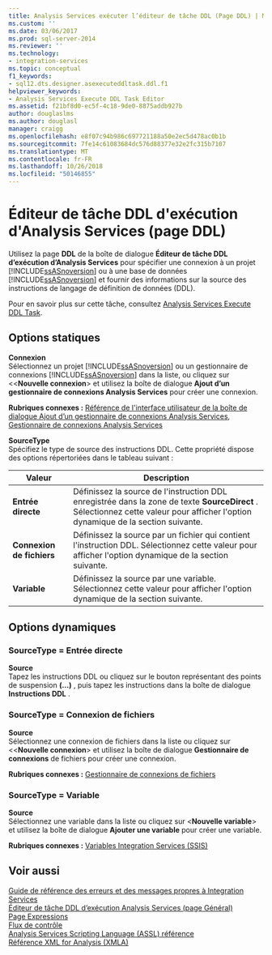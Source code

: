 ```yaml
---
title: Analysis Services exécuter l’éditeur de tâche DDL (Page DDL) | Microsoft Docs
ms.custom: ''
ms.date: 03/06/2017
ms.prod: sql-server-2014
ms.reviewer: ''
ms.technology:
- integration-services
ms.topic: conceptual
f1_keywords:
- sql12.dts.designer.asexecuteddltask.ddl.f1
helpviewer_keywords:
- Analysis Services Execute DDL Task Editor
ms.assetid: f21bf8d0-ec5f-4c18-9de0-8875addb927b
author: douglaslms
ms.author: douglasl
manager: craigg
ms.openlocfilehash: e8f07c94b986c697721188a50e2ec5d478ac0b1b
ms.sourcegitcommit: 7fe14c61083684dc576d88377e32e2fc315b7107
ms.translationtype: MT
ms.contentlocale: fr-FR
ms.lasthandoff: 10/26/2018
ms.locfileid: "50146855"
---
```

# <a name="analysis-services-execute-ddl-task-editor-ddl-page"></a>Éditeur de tâche DDL d'exécution d'Analysis Services (page DDL)
  Utilisez la page **DDL** de la boîte de dialogue **Éditeur de tâche DDL d’exécution d’Analysis Services** pour spécifier une connexion à un projet [!INCLUDE[ssASnoversion](../includes/ssasnoversion-md.md)] ou à une base de données [!INCLUDE[ssASnoversion](../includes/ssasnoversion-md.md)] et fournir des informations sur la source des instructions de langage de définition de données (DDL).  
  
 Pour en savoir plus sur cette tâche, consultez [Analysis Services Execute DDL Task](control-flow/analysis-services-execute-ddl-task.md).  
  
## <a name="static-options"></a>Options statiques  
 **Connexion**  
 Sélectionnez un projet [!INCLUDE[ssASnoversion](../includes/ssasnoversion-md.md)] ou un gestionnaire de connexions [!INCLUDE[ssASnoversion](../includes/ssasnoversion-md.md)] dans la liste, ou cliquez sur <\<**Nouvelle connexion**> et utilisez la boîte de dialogue **Ajout d’un gestionnaire de connexions Analysis Services** pour créer une connexion.  
  
 **Rubriques connexes :** [Référence de l'interface utilisateur de la boîte de dialogue Ajout d’un gestionnaire de connexions Analysis Services](connection-manager/add-analysis-services-connection-manager-dialog-box-ui-reference.md), [Gestionnaire de connexions Analysis Services](connection-manager/analysis-services-connection-manager.md)  
  
 **SourceType**  
 Spécifiez le type de source des instructions DDL. Cette propriété dispose des options répertoriées dans le tableau suivant :  
  
|Valeur|Description|  
|-----------|-----------------|  
|**Entrée directe**|Définissez la source de l'instruction DDL enregistrée dans la zone de texte **SourceDirect** . Sélectionnez cette valeur pour afficher l'option dynamique de la section suivante.|  
|**Connexion de fichiers**|Définissez la source par un fichier qui contient l'instruction DDL. Sélectionnez cette valeur pour afficher l'option dynamique de la section suivante.|  
|**Variable**|Définissez la source par une variable. Sélectionnez cette valeur pour afficher l'option dynamique de la section suivante.|  
  
## <a name="dynamic-options"></a>Options dynamiques  
  
### <a name="sourcetype--direct-input"></a>SourceType = Entrée directe  
 **Source**  
 Tapez les instructions DDL ou cliquez sur le bouton représentant des points de suspension **(…)** , puis tapez les instructions dans la boîte de dialogue **Instructions DDL** .  
  
### <a name="sourcetype--file-connection"></a>SourceType = Connexion de fichiers  
 **Source**  
 Sélectionnez une connexion de fichiers dans la liste ou cliquez sur <\<**Nouvelle connexion**> et utilisez la boîte de dialogue **Gestionnaire de connexions** de fichiers pour créer une connexion.  
  
 **Rubriques connexes :** [Gestionnaire de connexions de fichiers](connection-manager/file-connection-manager.md)  
  
### <a name="sourcetype--variable"></a>SourceType = Variable  
 **Source**  
 Sélectionnez une variable dans la liste ou cliquez sur \<**Nouvelle variable**> et utilisez la boîte de dialogue **Ajouter une variable** pour créer une variable.  
  
 **Rubriques connexes :** [Variables Integration Services &#40;SSIS&#41;](integration-services-ssis-variables.md)  
  
## <a name="see-also"></a>Voir aussi  
 [Guide de référence des erreurs et des messages propres à Integration Services](../../2014/integration-services/integration-services-error-and-message-reference.md)   
 [Éditeur de tâche DDL d’exécution Analysis Services &#40;page Général&#41;](general-page-of-integration-services-designers-options.md)   
 [Page Expressions](expressions/expressions-page.md)   
 [Flux de contrôle](control-flow/control-flow.md)   
 [Analysis Services Scripting Language &#40;ASSL&#41; référence](https://docs.microsoft.com/bi-reference/assl/analysis-services-scripting-language-assl-for-xmla)   
 [Référence XML for Analysis &#40;XMLA&#41;](https://docs.microsoft.com/bi-reference/xmla/xml-for-analysis-xmla-reference)  
  
  
